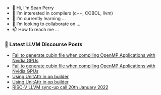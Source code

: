 - 👋 Hi, I’m Sean Perry
- 👀 I’m interested in compilers (c++, COBOL, llvm)
- 🌱 I’m currently learning ...
- 💞️ I’m looking to collaborate on ...
- 📫 How to reach me ...

<!---
s66perry/s66perry is a ✨ special ✨ repository because its `README.md` (this file) appears on your GitHub profile.
You can click the Preview link to take a look at your changes.
--->
### 📕 Latest LLVM Discourse Posts

<!-- DISCOURSE-LLVM:START -->
- [Fail to generate cubin file when compiling OpenMP Applications with Nvidia GPUs](https://llvm.discourse.group/t/fail-to-generate-cubin-file-when-compiling-openmp-applications-with-nvidia-gpus/5839/5)
- [Fail to generate cubin file when compiling OpenMP Applications with Nvidia GPUs](https://llvm.discourse.group/t/fail-to-generate-cubin-file-when-compiling-openmp-applications-with-nvidia-gpus/5839/4)
- [Using UnitAttr in op builder](https://llvm.discourse.group/t/using-unitattr-in-op-builder/5820/3)
- [Using UnitAttr in op builder](https://llvm.discourse.group/t/using-unitattr-in-op-builder/5820/2)
- [RISC-V LLVM sync-up call 20th January 2022](https://llvm.discourse.group/t/risc-v-llvm-sync-up-call-20th-january-2022/5863/1)
<!-- DISCOURSE-LLVM:END -->
